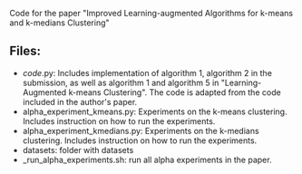 Code for the paper "Improved Learning-augmented Algorithms for k-means and k-medians Clustering"

## Files:

- _code_.py: Includes implementation of algorithm 1, algorithm 2 in the submission, as well as algorithm 1 and algorithm 5 in "Learning-Augmented k-means Clustering". The code is adapted from the code included in the author's paper. 
- alpha_experiment_kmeans.py: Experiments on the k-means clustering. Includes instruction on how to run the experiments.
- alpha_experiment_kmedians.py: Experiments on the k-medians clustering. Includes instruction on how to run the experiments. 
- datasets: folder with datasets
- _run_alpha_experiments.sh: run all alpha experiments in the paper. 
